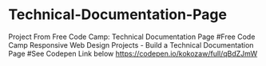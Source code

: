 # Technical-Documentation-Page
Project From Free Code Camp: Technical Documentation Page
#Free Code Camp
Responsive Web Design Projects - Build a Technical Documentation Page
#See Codepen Link below
https://codepen.io/kokozaw/full/qBdZJmW
